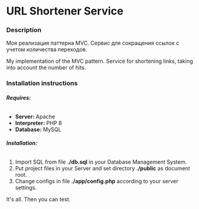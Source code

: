 # URL Shortener Service


### **Description**

Моя реализация паттерна MVC. Сервис для сокращения ссылок с учетом количества переходов.

My implementation of the MVC pattern. Service for shortening links, taking into account the number of hits.



### **Installation instructions**

###### **Requires:**

- **Server:** Apache
- **Interpreter:** PHP 8
- **Database:** MySQL

###### **Installation:**

1. Import SQL from file **./db.sql** in your Database Management System.
2. Put project files in your Server and set directory **./public** as document root.
3. Change configs in file **./app/config.php** according to your server settings.

It's all. Then you can test.